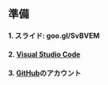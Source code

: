 ## 準備

#### 1. スライド: goo.gl/SvBVEM

#### 2. [Visual Studio Code](https://code.visualstudio.com/)

#### 3. [GitHub](https://github.com/)のアカウント